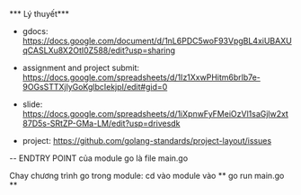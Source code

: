 *** Lý thuyết***

* gdocs: https://docs.google.com/document/d/1nL6PDC5woF93VpgBL4xiUBAXUqCASLXu8X2OtI0Z588/edit?usp=sharing

* assignment and project submit: https://docs.google.com/spreadsheets/d/1Iz1XxwPHitm6brlb7e-9OGsSTTXjlyGoKglbcIekjpI/edit#gid=0

* slide: https://docs.google.com/spreadsheets/d/1iXpnwFyFMeiOzVl1saGjlw2xt87D5s-SRtZP-GMa-LM/edit?usp=drivesdk

* project: https://github.com/golang-standards/project-layout/issues

--
ENDTRY POINT của module go là file main.go

Chay chương trình go trong module: cd vào module vào ** go run main.go **